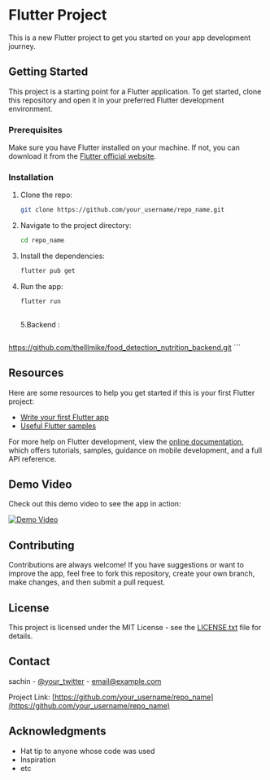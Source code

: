 # Flutter Project

This is a new Flutter project to get you started on your app development journey.

## Getting Started

This project is a starting point for a Flutter application. To get started, clone this repository and open it in your preferred Flutter development environment.

### Prerequisites

Make sure you have Flutter installed on your machine. If not, you can download it from the [Flutter official website](https://flutter.dev/docs/get-started/install).

### Installation

1. Clone the repo:
   ```sh
   git clone https://github.com/your_username/repo_name.git
   ```

2. Navigate to the project directory:
   ```sh
   cd repo_name
   ```

3. Install the dependencies:
   ```sh
   flutter pub get
   ```

4. Run the app:
   ```sh
   flutter run
 
   ```
   
   5.Backend :
      ```sh
https://github.com/thelllmike/food_detection_nutrition_backend.git
         ```
## Resources

Here are some resources to help you get started if this is your first Flutter project:

- [Write your first Flutter app](https://docs.flutter.dev/get-started/codelab)
- [Useful Flutter samples](https://docs.flutter.dev/cookbook)

For more help on Flutter development, view the [online documentation](https://docs.flutter.dev/), which offers tutorials, samples, guidance on mobile development, and a full API reference.

## Demo Video

Check out this demo video to see the app in action:

[![Demo Video](https://img.youtube.com/vi/7aO2oqI6suw/0.jpg)](https://www.youtube.com/watch?v=7aO2oqI6suw)

## Contributing

Contributions are always welcome! If you have suggestions or want to improve the app, feel free to fork this repository, create your own branch, make changes, and then submit a pull request.

## License

This project is licensed under the MIT License - see the [LICENSE.txt](LICENSE.txt) file for details.

## Contact

sachin - [@your_twitter](https://twitter.com/thelllmike) - email@example.com

Project Link: [https://github.com/your_username/repo_name](https://github.com/your_username/repo_name)

## Acknowledgments

- Hat tip to anyone whose code was used
- Inspiration
- etc

